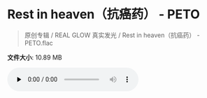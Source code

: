 # Rest in heaven（抗癌药） - PETO

> 原创专辑 / REAL GLOW 真实发光 / Rest in heaven（抗癌药） - PETO.flac

**文件大小**: 10.89 MB

<audio preload="none" controls><source src="https://file.hsyhx.top/archive/原创专辑/REAL_GLOW_真实发光/Rest in heaven（抗癌药） - PETO.flac" type="audio/mpeg">您的浏览器不支持此音频格式</audio>